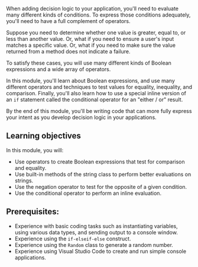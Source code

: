 When adding decision logic to your application, you'll need to evaluate many different kinds of conditions. To express those conditions adequately, you'll need to have a full complement of operators.

Suppose you need to determine whether one value is greater, equal to, or less than another value. Or, what if you need to ensure a user's input matches a specific value. Or, what if you need to make sure the value returned from a method does not indicate a failure.

To satisfy these cases, you will use many different kinds of Boolean expressions and a wide array of operators.

In this module, you'll learn about Boolean expressions, and use many different operators and techniques to test values for equality, inequality, and comparison. Finally, you'll also learn how to use a special inline version of an `if` statement called the conditional operator for an "either / or" result.

By the end of this module, you'll be writing code that can more fully express your intent as you develop decision logic in your applications.

## Learning objectives

In this module, you will:

- Use operators to create Boolean expressions that test for comparison and equality.
- Use built-in methods of the string class to perform better evaluations on strings.
- Use the negation operator to test for the opposite of a given condition.
- Use the conditional operator to perform an inline evaluation.

## Prerequisites:

- Experience with basic coding tasks such as instantiating variables, using various data types, and sending output to a console window.
- Experience using the `if-elseif-else` construct.
- Experience using the `Random` class to generate a random number.
- Experience using Visual Studio Code to create and run simple console applications.
